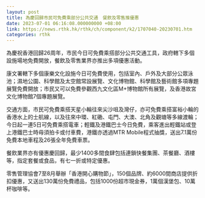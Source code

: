 ```yaml
---
layout: post
title: 為慶回歸市民可免費乘部分公共交通　餐飲及零售推優惠
date: 2023-07-01 06:16:08.000000000 +08:00
link: https://news.rthk.hk/rthk/ch/component/k2/1707040-20230701.htm
categories: rthk
---
```


為慶祝香港回歸26周年，市民今日可免費乘搭部分公共交通工具，政府轄下多個設施場地免費開放，餐飲及零售業界亦推出多項優惠活動。

康文署轄下多個康樂文化設施今日可免費使用，包括室內、戶外及大部分公眾泳池；濕地公園、科學館及太空館常設展覽、文化博物館、科學館及藝術館多項專題展覽免費開放；市民又可以免費參觀西九文化區M+博物館所有展覽，及香港故宮文化博物館7個專題展覽。

交通方面，市民可免費乘搭天星小輪往來尖沙咀及灣仔，亦可免費乘搭富裕小輪的香港水上的士航線，以及往來中環、紅磡、屯門、大澳、北角及觀塘等多線渡輪；今日起一連5日可免費乘搭電車；輕鐵及港鐵巴士今日免費，乘客進出輕鐵站或登上港鐵巴士時毋須拍卡或付車費，港鐵亦透過MTR Mobile程式抽獎，送出7.1萬份免費本地車程及26張全年免費車票。

餐飲業界亦有優惠慶回歸，最少1400多間食肆包括連鎖快餐集團、茶餐廳、酒樓等，指定套餐或食品，有七一折或特定優惠。

零售管理協會7至8月舉辦「香港開心購物節」，150個品牌、約6000間商店提供折扣優惠，又送出130萬份免費禮品，包括1000份超市現金券，1萬個漢堡包、10萬杯咖啡等。
